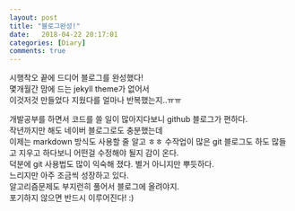 ```yaml
---
layout: post
title: "블로그완성!"
date:   2018-04-22 20:17:01
categories: [Diary]
comments: true
---
```

시행착오 끝에 드디어 블로그를 완성했다!  
몇개월간 맘에 드는 jekyll theme가 없어서  
이것저것 만들었다 지웠다를 얼마나 반복했는지..ㅠㅠ  
<!--more-->
개발공부를 하면서 코드를 쓸 일이 많아지다보니 github 블로그가 편하다.  
작년까지만 해도 네이버 블로그로도 충분했는데  
이제는 markdown 방식도 사용할 줄 알고 ㅎㅎ
수작업이 많은 git 블로그도 하도 많들고 지우고 하다보니 
어떤걸 수정해야 될지 감이 온다.  
덕분에 git 사용법도 많이 익숙해 졌다.
별거 아니지만 뿌듯하다.  
느리지만 아주 조금씩 성장하고 있다.  
알고리즘문제도 부지런히 풀어서 블로그에 올려야지.  
포기하지 않으면 반드시 이루어진다! :)